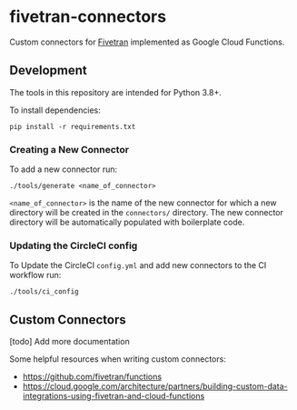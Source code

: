 # fivetran-connectors

Custom connectors for [Fivetran](https://fivetran.com/) implemented as Google Cloud Functions.

## Development

The tools in this repository are intended for Python 3.8+.

To install dependencies:

```
pip install -r requirements.txt
```

### Creating a New Connector

To add a new connector run:

```
./tools/generate <name_of_connector>
```

`<name_of_connector>` is the name of the new connector for which a new directory will be created
in the `connectors/` directory. The new connector directory will be automatically populated with
boilerplate code.

### Updating the CircleCI config

To Update the CircleCI `config.yml` and add new connectors to the CI workflow run:

```
./tools/ci_config
```


## Custom Connectors

[todo] Add more documentation

Some helpful resources when writing custom connectors:
* https://github.com/fivetran/functions
* https://cloud.google.com/architecture/partners/building-custom-data-integrations-using-fivetran-and-cloud-functions
